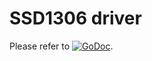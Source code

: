 # SSD1306 driver

Please refer to
[![GoDoc](https://godoc.org/github.com/maruel/dlibox/go/pio/devices/ssd1306?status.svg)](https://godoc.org/github.com/maruel/dlibox/go/pio/devices/ssd1306).
